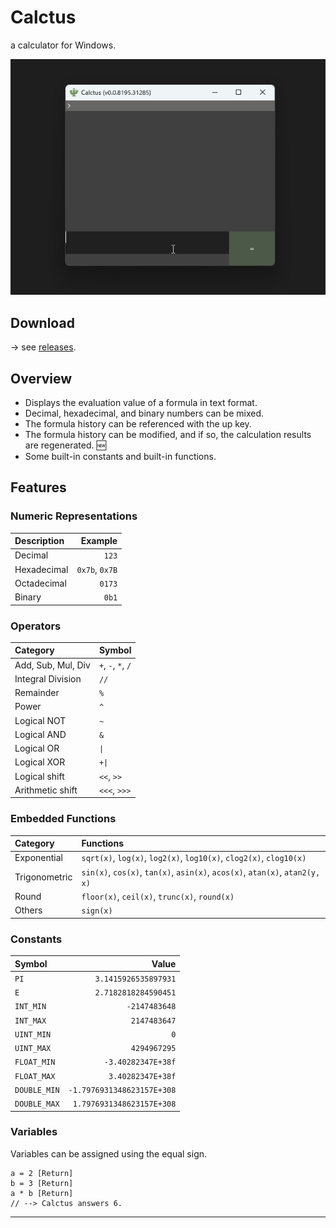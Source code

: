 # Calctus

a calculator for Windows.

![Screen Shot](img/ss.gif)

## Download

→ see [releases](https://github.com/shapoco/calctus/releases).

## Overview

- Displays the evaluation value of a formula in text format.
- Decimal, hexadecimal, and binary numbers can be mixed.
- The formula history can be referenced with the up key.
- The formula history can be modified, and if so, the calculation results are regenerated. :new:
- Some built-in constants and built-in functions.

## Features

### Numeric Representations

|Description|Example|
|:--|--:|
|Decimal|`123`|
|Hexadecimal|`0x7b`, `0x7B`|
|Octadecimal|`0173`|
|Binary|`0b1`|

### Operators

|Category|Symbol|
|:--|:--|
|Add, Sub, Mul, Div|`+`, `-`, `*`, `/`|
|Integral Division|`//`|
|Remainder|`%`|
|Power|`^`|
|Logical NOT|`~`|
|Logical AND|`&`|
|Logical OR|`\|`|
|Logical XOR|`+\|`|
|Logical shift|`<<`, `>>`|
|Arithmetic shift|`<<<`, `>>>`|


### Embedded Functions

|Category|Functions|
|:--|:--|
|Exponential|`sqrt(x)`, `log(x)`, `log2(x)`, `log10(x)`, `clog2(x)`, `clog10(x)`|
|Trigonometric|`sin(x)`, `cos(x)`, `tan(x)`, `asin(x)`, `acos(x)`, `atan(x)`, `atan2(y, x)`|
|Round|`floor(x)`, `ceil(x)`, `trunc(x)`, `round(x)`|
|Others|`sign(x)`|

### Constants

|Symbol|Value|
|:--|--:|
|`PI`|`3.1415926535897931`|
|`E`|`2.7182818284590451`|
|`INT_MIN`|`-2147483648`|
|`INT_MAX`|`2147483647`|
|`UINT_MIN`|`0`|
|`UINT_MAX`|`4294967295`|
|`FLOAT_MIN`|`-3.40282347E+38f`|
|`FLOAT_MAX`|`3.40282347E+38f`|
|`DOUBLE_MIN`|`-1.7976931348623157E+308`|
|`DOUBLE_MAX`|`1.7976931348623157E+308`|

### Variables

Variables can be assigned using the equal sign.

```
a = 2 [Return]
b = 3 [Return]
a * b [Return]
// --> Calctus answers 6.
```

----
